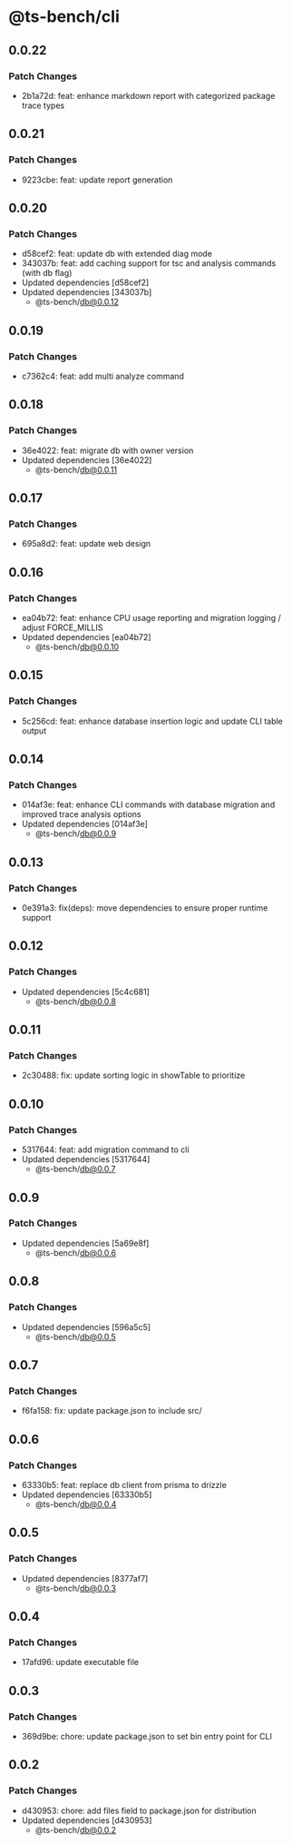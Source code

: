 # @ts-bench/cli

## 0.0.22

### Patch Changes

- 2b1a72d: feat: enhance markdown report with categorized package trace types

## 0.0.21

### Patch Changes

- 9223cbe: feat: update report generation

## 0.0.20

### Patch Changes

- d58cef2: feat: update db with extended diag mode
- 343037b: feat: add caching support for tsc and analysis commands (with db flag)
- Updated dependencies [d58cef2]
- Updated dependencies [343037b]
  - @ts-bench/db@0.0.12

## 0.0.19

### Patch Changes

- c7362c4: feat: add multi analyze command

## 0.0.18

### Patch Changes

- 36e4022: feat: migrate db with owner version
- Updated dependencies [36e4022]
  - @ts-bench/db@0.0.11

## 0.0.17

### Patch Changes

- 695a8d2: feat: update web design

## 0.0.16

### Patch Changes

- ea04b72: feat: enhance CPU usage reporting and migration logging / adjust FORCE_MILLIS
- Updated dependencies [ea04b72]
  - @ts-bench/db@0.0.10

## 0.0.15

### Patch Changes

- 5c256cd: feat: enhance database insertion logic and update CLI table output

## 0.0.14

### Patch Changes

- 014af3e: feat: enhance CLI commands with database migration and improved trace analysis options
- Updated dependencies [014af3e]
  - @ts-bench/db@0.0.9

## 0.0.13

### Patch Changes

- 0e391a3: fix(deps): move dependencies to ensure proper runtime support

## 0.0.12

### Patch Changes

- Updated dependencies [5c4c681]
  - @ts-bench/db@0.0.8

## 0.0.11

### Patch Changes

- 2c30488: fix: update sorting logic in showTable to prioritize

## 0.0.10

### Patch Changes

- 5317644: feat: add migration command to cli
- Updated dependencies [5317644]
  - @ts-bench/db@0.0.7

## 0.0.9

### Patch Changes

- Updated dependencies [5a69e8f]
  - @ts-bench/db@0.0.6

## 0.0.8

### Patch Changes

- Updated dependencies [596a5c5]
  - @ts-bench/db@0.0.5

## 0.0.7

### Patch Changes

- f6fa158: fix: update package.json to include src/

## 0.0.6

### Patch Changes

- 63330b5: feat: replace db client from prisma to drizzle
- Updated dependencies [63330b5]
  - @ts-bench/db@0.0.4

## 0.0.5

### Patch Changes

- Updated dependencies [8377af7]
  - @ts-bench/db@0.0.3

## 0.0.4

### Patch Changes

- 17afd96: update executable file

## 0.0.3

### Patch Changes

- 369d9be: chore: update package.json to set bin entry point for CLI

## 0.0.2

### Patch Changes

- d430953: chore: add files field to package.json for distribution
- Updated dependencies [d430953]
  - @ts-bench/db@0.0.2
